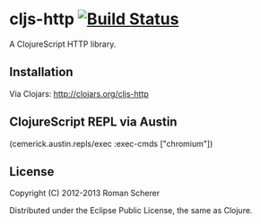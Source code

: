 # cljs-http [![Build Status](https://travis-ci.org/r0man/cljs-http.png)](https://travis-ci.org/r0man/cljs-http)

A ClojureScript HTTP library.

## Installation

Via Clojars: http://clojars.org/cljs-http

## ClojureScript REPL via Austin

(cemerick.austin.repls/exec :exec-cmds ["chromium"])

## License

Copyright (C) 2012-2013 Roman Scherer

Distributed under the Eclipse Public License, the same as Clojure.
